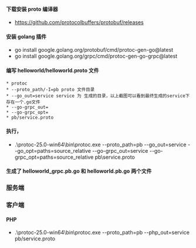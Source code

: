 #### 下载安装 proto 编译器
* https://github.com/protocolbuffers/protobuf/releases 

#### 安装 golang 插件
* go install google.golang.org/protobuf/cmd/protoc-gen-go@latest
* go install google.golang.org/grpc/cmd/protoc-gen-go-grpc@latest

#### 编写 helloworld/helloworld.proto 文件
```
* protoc 
* --proto_path/-I=pb proto 文件目录
* --go_out=service service 为 生成的目录，以上截图可以看到最终生成的service下存在一个.go文件
* --go-grpc_out=
* --go-grpc_opt=
* pb/service.proto
```
#### 执行，
* .\protoc-25.0-win64\bin\protoc.exe --proto_path=pb --go_out=service --go_opt=paths=source_relative --go-grpc_out=service --go-grpc_opt=paths=source_relative pb\service.proto

#### 生成了 helloworld_grpc.pb.go 和 helloworld.pb.go 两个文件

### 服务端

### 客户端


#### PHP
* .\protoc-25.0-win64\bin\protoc.exe --proto_path=pb --php_out=service pb/service.proto
